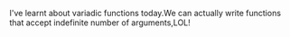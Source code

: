 I've learnt about variadic functions today.We can actually write functions that accept indefinite number of arguments,LOL!